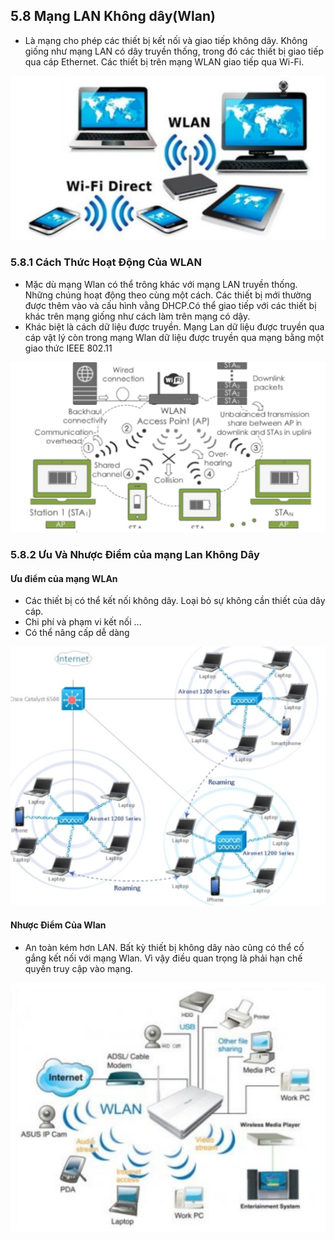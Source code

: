## 5.8 Mạng LAN Không dây(Wlan)
- Là mạng cho phép các thiết bị kết nối và giao tiếp không dây. Không giống như mạng LAN có dây truyền thống, trong đó các thiết bị giao tiếp qua cáp Ethernet. Các thiết bị trên mạng WLAN giao tiếp qua Wi-Fi.
<img src = "../../jmg/wlan.PNG">

### 5.8.1 Cách Thức Hoạt Động Của WLAN
- Mặc dù mạng Wlan có thể trông khác với mạng LAN truyền thống. Những chúng hoạt động theo cùng một cách. Các thiết bị mới thường được thêm vào và cấu hình vằng DHCP.Có thể giao tiếp với các thiết bị khác trên mạng giống như cách làm trên mạng có dậy.
- Khác biệt là cách dữ liệu được truyền. Mạng Lan dữ liệu được truyền qua cáp vật lý còn trong mạng Wlan dữ liệu được truyền qua mạng bằng một giao thức IEEE 802.11
<img src = "../../jmg/wlan1.PNG">

### 5.8.2 Ưu Và Nhược Điểm của mạng Lan Không Dây
#### Ưu điểm của mạng WLAn
- Các thiết bị có thể kết nối không dây. Loại bỏ sự không cần thiết của dây cáp.
- Chi phí và phạm vi kết nối ...
- Có thể nâng cấp dễ dàng
<img src = "../../jmg/wlan3.PNG">

#### Nhược Điểm Của Wlan
- An toàn kém hơn LAN. Bất kỳ thiết bị không dây nào cũng có thể cố gắng kết nối với mạng Wlan. Vì vậy điều quan trọng là phải hạn chế quyền truy cập vào mạng.
<img src = "../../jmg/wlan4.PNG">
 
